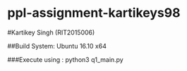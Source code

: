 # ppl-assignment-kartikeys98

#Kartikey Singh (RIT2015006)

##Build System:
	Ubuntu 16.10 x64

###Execute using :
	python3 q1_main.py


